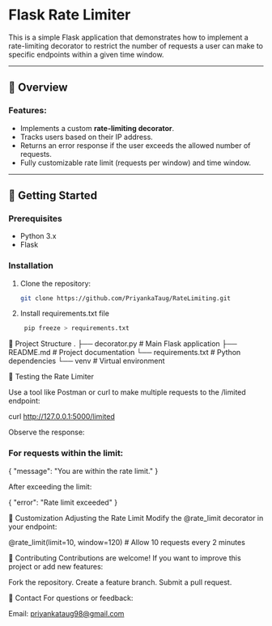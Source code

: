 # Flask Rate Limiter

This is a simple Flask application that demonstrates how to implement a rate-limiting decorator to restrict the number of requests a user can make to specific endpoints within a given time window.

---

## 📖 Overview

### Features:
- Implements a custom **rate-limiting decorator**.
- Tracks users based on their IP address.
- Returns an error response if the user exceeds the allowed number of requests.
- Fully customizable rate limit (requests per window) and time window.

---

## 🔧 Getting Started

### Prerequisites
- Python 3.x
- Flask

### Installation
1. Clone the repository:
   ```bash
   git clone https://github.com/PriyankaTaug/RateLimiting.git

2. Install requirements.txt file
   ```bash
    pip freeze > requirements.txt


📂 Project Structure
.
├── decorator.py        # Main Flask application
├── README.md       # Project documentation
└── requirements.txt # Python dependencies
└── venv  # Virtual environment


🧪 Testing the Rate Limiter

Use a tool like Postman or curl to make multiple requests to the /limited endpoint:

curl http://127.0.0.1:5000/limited

Observe the response:

### For requests within the limit:


   {
        "message": "You are within the rate limit."
   }


After exceeding the limit:


   {
        "error": "Rate limit exceeded"
   }
 


🔄 Customization
Adjusting the Rate Limit
Modify the @rate_limit decorator in your endpoint:

  @rate_limit(limit=10, window=120)  # Allow 10 requests every 2 minutes


🤝 Contributing
Contributions are welcome! If you want to improve this project or add new features:

Fork the repository.
Create a feature branch.
Submit a pull request.


💬 Contact
For questions or feedback:

Email: priyankataug98@gmail.com
